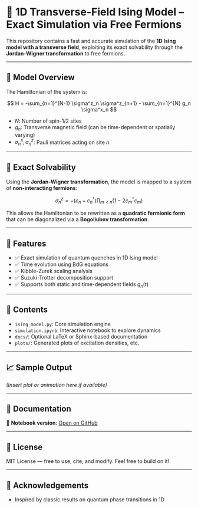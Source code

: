 # 🧠 1D Transverse-Field Ising Model – Exact Simulation via Free Fermions

This repository contains a fast and accurate simulation of the **1D Ising model with a transverse field**, exploiting its exact solvability through the **Jordan-Wigner transformation** to free fermions.

---

## 🧩 Model Overview

The Hamiltonian of the system is:

$$
H = -\sum_{n=1}^{N-1} \sigma^z_n \sigma^z_{n+1} - \sum_{n=1}^{N} g_n \sigma^x_n
$$

- $N$: Number of spin-1/2 sites  
- $g_n$: Transverse magnetic field (can be time-dependent or spatially varying)  
- $\sigma^x_n, \sigma^z_n$: Pauli matrices acting on site $n$

---

## 🔁 Exact Solvability

Using the **Jordan-Wigner transformation**, the model is mapped to a system of **non-interacting fermions**:

$$
\sigma^z_n = -(c_n + c^{\dagger}_n) \prod_{m < n}(1 - 2 c^{\dagger}_m c_m)
$$


This allows the Hamiltonian to be rewritten as a **quadratic fermionic form** that can be diagonalized via a **Bogoliubov transformation**.

---

## 🚀 Features

- ✅ Exact simulation of quantum quenches in 1D Ising model
- ✅ Time evolution using BdG equations
- ✅ Kibble-Zurek scaling analysis
- ✅ Suzuki-Trotter decomposition support
- ✅ Supports both static and time-dependent fields $g_n(t)$

---

## 📂 Contents

- `ising_model.py`: Core simulation engine
- `simulation.ipynb`: Interactive notebook to explore dynamics
- `docs/`: Optional LaTeX or Sphinx-based documentation
- `plots/`: Generated plots of excitation densities, etc.

---

## 📈 Sample Output

*(Insert plot or animation here if available)*

---

## 📄 Documentation

📓 **Notebook version**: [Open on GitHub](./README.ipynb)

---

## 📜 License

MIT License — free to use, cite, and modify. Feel free to build on it!

---

## 🤝 Acknowledgements

- Inspired by classic results on quantum phase transitions in 1D